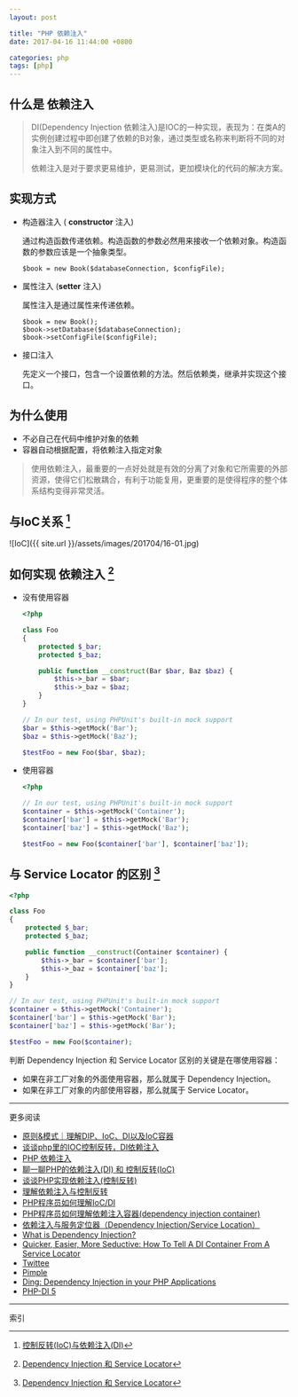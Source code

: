 ```yaml
---
layout: post

title: "PHP 依赖注入"
date: 2017-04-16 11:44:00 +0800

categories: php
tags: [php]
---
```


## 什么是 **依赖注入**

>DI(Dependency Injection  依赖注入)是IOC的一种实现，表现为：在类A的实例创建过程中即创建了依赖的B对象，通过类型或名称来判断将不同的对象注入到不同的属性中。
>
>依赖注入是对于要求更易维护，更易测试，更加模块化的代码的解决方案。

## 实现方式

- 构造器注入 ( **constructor** 注入)

  通过构造函数传递依赖。构造函数的参数必然用来接收一个依赖对象。构造函数的参数应该是一个抽象类型。

  ```
  $book = new Book($databaseConnection, $configFile);
  ```

- 属性注入 (**setter** 注入)

  属性注入是通过属性来传递依赖。

  ```
  $book = new Book();
  $book->setDatabase($databaseConnection);
  $book->setConfigFile($configFile);
  ```

- 接口注入

  先定义一个接口，包含一个设置依赖的方法。然后依赖类，继承并实现这个接口。

## 为什么使用

- 不必自己在代码中维护对象的依赖
- 容器自动根据配置，将依赖注入指定对象

>使用依赖注入，最重要的一点好处就是有效的分离了对象和它所需要的外部资源，使得它们松散耦合，有利于功能复用，更重要的是使得程序的整个体系结构变得非常灵活。

## 与IoC关系 [^2]

![IoC]({{ site.url }}/assets/images/201704/16-01.jpg)

## 如何实现 **依赖注入** [^1]

- 没有使用容器
  ```php
  <?php

  class Foo
  {
      protected $_bar;
      protected $_baz;

      public function __construct(Bar $bar, Baz $baz) {
          $this->_bar = $bar;
          $this->_baz = $baz;
      }
  }

  // In our test, using PHPUnit's built-in mock support
  $bar = $this->getMock('Bar');
  $baz = $this->getMock('Baz');

  $testFoo = new Foo($bar, $baz);
  ```
- 使用容器
  ```php
  <?php

  // In our test, using PHPUnit's built-in mock support
  $container = $this->getMock('Container');
  $container['bar'] = $this->getMock('Bar');
  $container['baz'] = $this->getMock('Baz');

  $testFoo = new Foo($container['bar'], $container['baz']);
  ```

## 与 **Service Locator** 的区别 [^1]
```php
<?php

class Foo
{
    protected $_bar;
    protected $_baz;

    public function __construct(Container $container) {
        $this->_bar = $container['bar'];
        $this->_baz = $container['baz'];
    }
}

// In our test, using PHPUnit's built-in mock support
$container = $this->getMock('Container');
$container['bar'] = $this->getMock('Bar');
$container['baz'] = $this->getMock('Bar');

$testFoo = new Foo($container);
```

判断 Dependency Injection 和 Service Locator 区别的关键是在哪使用容器：
  - 如果在非工厂对象的外面使用容器，那么就属于 Dependency Injection。
  - 如果在非工厂对象的内部使用容器，那么就属于 Service Locator。


---
更多阅读
- [原则&模式｜理解DIP、IoC、DI以及IoC容器](https://segmentfault.com/a/1190000005602011)
- [谈谈php里的IOC控制反转，DI依赖注入](http://www.cnblogs.com/qq120848369/p/6129483.html)
- [PHP 依赖注入](https://github.com/5-say/laravel-4.1-note/blob/master/04.%E7%9F%A5%E8%AF%86%E6%8B%93%E5%B1%95/PHP/PHP-%E4%BE%9D%E8%B5%96%E6%B3%A8%E5%85%A5.md)
- [聊一聊PHP的依赖注入(DI) 和 控制反转(IoC)](https://segmentfault.com/a/1190000007209266)
- [谈谈PHP实现依赖注入(控制反转)](https://my.oschina.net/cxz001/blog/533166)
- [理解依赖注入与控制反转](https://laravel-china.org/topics/2104/understanding-dependency-injection-and-inversion-of-control)
- [PHP程序员如何理解IoC/DI](https://segmentfault.com/a/1190000002411255)
- [PHP程序员如何理解依赖注入容器(dependency injection container)](https://segmentfault.com/a/1190000002424023)
- [依赖注入与服务定位器（Dependency Injection/Service Location）](https://docs.phalconphp.com/zh/latest/reference/di.html)
- [What is Dependency Injection?](http://fabien.potencier.org/what-is-dependency-injection.html)
- [Quicker, Easier, More Seductive: How To Tell A DI Container From A Service Locator](http://paul-m-jones.com/archives/5843)
- [Twittee](http://twittee.org/)
- [Pimple](https://github.com/silexphp/Pimple/blob/master/src/Pimple/Container.php)
- [Ding: Dependency Injection in your PHP Applications](http://marcelog.github.io/Ding/)
- [PHP-DI 5](http://php-di.org/)

---
索引

[^1]: [Dependency Injection 和 Service Locator](https://huoding.com/2015/11/11/482)
[^2]: [控制反转(IoC)与依赖注入(DI)](http://zhangjunhd.blog.51cto.com/113473/126530)
